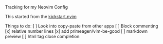 Tracking for my Neovim Config

This started from the [kickstart.nvim](https://github.com/nvim-lua/kickstart.nvim)

Things to do:
[ ] Look into copy-paste from other apps
[ ] Block commenting
[x] relative number lines
[x] add primeagen/vim-be-good
[ ] markdown preview
[ ] html tag close completion

